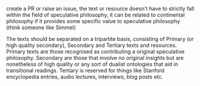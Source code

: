 create a PR or raise an issue, the text or resource doesn't have to strictly fall within the field of speculative philosophy, it can be related to continental philosophy if it provides some specific value to speculative philosophy (think someone like Simmel)

The texts should be separated on a tripartite basis, consisting of Primary (or high quality secondary), Secondary and Tertiary texts and resources. 
Primary texts are those recognised as contributing a original speculative philosophy.
Secondary are those that involve no original insights but are nonetheless of high quality or any sort of dualist ontologies that aid in transitional readings.
Tertiary is reserved for things like Stanford encyclopedia entries, audio lectures, interviews, blog posts etc.
